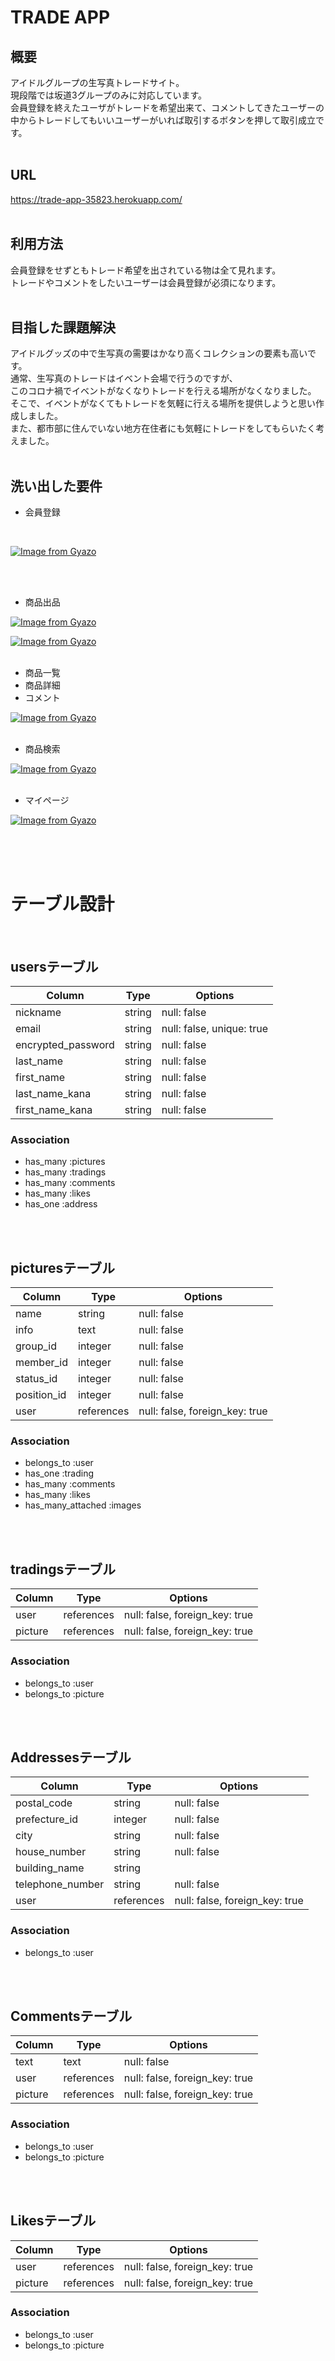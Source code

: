 # TRADE APP

## 概要
アイドルグループの生写真トレードサイト。<br>
現段階では坂道3グループのみに対応しています。<br>
会員登録を終えたユーザがトレードを希望出来て、コメントしてきたユーザーの中からトレードしてもいいユーザーがいれば取引するボタンを押して取引成立です。
<br>
<br>
## URL
https://trade-app-35823.herokuapp.com/
<br>
<br>
## 利用方法
会員登録をせずともトレード希望を出されている物は全て見れます。<br>
トレードやコメントをしたいユーザーは会員登録が必須になります。
<br>
<br>
## 目指した課題解決
アイドルグッズの中で生写真の需要はかなり高くコレクションの要素も高いです。<br>
通常、生写真のトレードはイベント会場で行うのですが、<br>
このコロナ禍でイベントがなくなりトレードを行える場所がなくなりました。<br>
そこで、イベントがなくてもトレードを気軽に行える場所を提供しようと思い作成しました。<br>
また、都市部に住んでいない地方在住者にも気軽にトレードをしてもらいたく考えました。
<br>
<br>
## 洗い出した要件

- 会員登録
<br>

[![Image from Gyazo](https://i.gyazo.com/ac1054a8fda814361576e70bbe13ec1d.png)](https://gyazo.com/ac1054a8fda814361576e70bbe13ec1d)

<br>
<br>

- 商品出品

[![Image from Gyazo](https://i.gyazo.com/f70c85d59b416ae45257e2cc998ae149.png)](https://gyazo.com/f70c85d59b416ae45257e2cc998ae149)

[![Image from Gyazo](https://i.gyazo.com/e5833980133d5df553b464b6459bed65.png)](https://gyazo.com/e5833980133d5df553b464b6459bed65)
<br>
<br>

- 商品一覧
- 商品詳細
- コメント

[![Image from Gyazo](https://i.gyazo.com/8df0b220e48d9601b122ee2c7be31e09.png)](https://gyazo.com/8df0b220e48d9601b122ee2c7be31e09)
<br>
<br>

- 商品検索

[![Image from Gyazo](https://i.gyazo.com/3a1e7a752b39fb5e2e3dab73e95de141.png)](https://gyazo.com/3a1e7a752b39fb5e2e3dab73e95de141)
<br>
<br>

- マイページ

[![Image from Gyazo](https://i.gyazo.com/d8347a5986330753d6a68be7f911fcee.png)](https://gyazo.com/d8347a5986330753d6a68be7f911fcee)

<br>
<br>
<br>

# テーブル設計
<br>

## usersテーブル

| Column             | Type   | Options                   |
| ------------------ | ------ | ------------------------- |
| nickname           | string | null: false               |
| email              | string | null: false, unique: true |
| encrypted_password | string | null: false               |
| last_name          | string | null: false               |
| first_name         | string | null: false               |
| last_name_kana     | string | null: false               |
| first_name_kana    | string | null: false               |

### Association

- has_many :pictures
- has_many :tradings
- has_many :comments
- has_many :likes
- has_one :address

<br>
<br>

## picturesテーブル

| Column             | Type       | Options                        |
| ------------------ | ---------- | ------------------------------ |
| name               | string     | null: false                    |
| info               | text       | null: false                    |
| group_id           | integer    | null: false                    |
| member_id          | integer    | null: false                    |
| status_id          | integer    | null: false                    |
| position_id        | integer    | null: false                    |
| user               | references | null: false, foreign_key: true |

### Association

- belongs_to        :user
- has_one           :trading
- has_many          :comments
- has_many          :likes
- has_many_attached :images

<br>
<br>

## tradingsテーブル

| Column    | Type       | Options                        |
| ----------| ---------- | ------------------------------ |
| user      | references | null: false, foreign_key: true |
| picture   | references | null: false, foreign_key: true |

### Association

- belongs_to :user
- belongs_to :picture

<br>
<br>

## Addressesテーブル

| Column           | Type       | Options                        |
| -------------    | ---------- | ------------------------------ |
| postal_code      | string     | null: false                    |
| prefecture_id    | integer    | null: false                    |
| city             | string     | null: false                    |
| house_number     | string     | null: false                    |
| building_name    | string     |                                |
| telephone_number | string     | null: false                    |
| user             | references | null: false, foreign_key: true |

### Association

- belongs_to :user

<br>
<br>

## Commentsテーブル

| Column    | Type       | Options                        |
| --------- | ---------- | -------------------------------|
| text      | text       | null: false                    |
| user      | references | null: false, foreign_key: true |
| picture   | references | null: false, foreign_key: true |

### Association

- belongs_to :user
- belongs_to :picture

<br>
<br>

## Likesテーブル

| Column    | Type       | Options                        |
| --------- | ---------- | -------------------------------|
| user      | references | null: false, foreign_key: true |
| picture   | references | null: false, foreign_key: true |

### Association

- belongs_to :user
- belongs_to :picture
